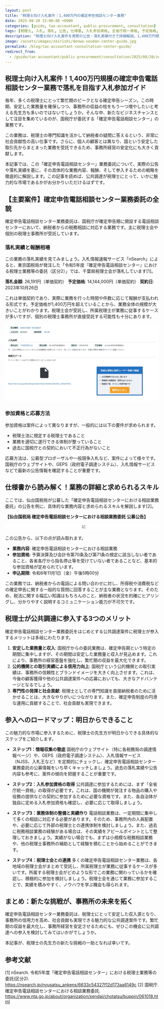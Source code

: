 ```yaml
---
layout: post
title: "税理士向け入札案件｜1,400万円の確定申告相談センター業務"
date: 2025-08-20 15:00:00 +0900
categories: [guide, tax-accountant, public-procurement, consultation]
tags: [税理士, 入札, 落札, 公告, 仕様書, 入札参加資格, 全省庁統一資格, 予定価格, 競争入札, 確定申告, 電話相談センター, 国税庁, 業務委託, 公共調達]
description: "税理士向け入札案件を実際の公告・落札実績付きで詳細解説。1,400万円規模の確定申告電話相談センター業務から入札参加資格取得まで、落札を目指す税理士のための入札参加戦略を完全ガイド。"
image: /assets/images/zeirishi/denwa-soudan-center-guide.jpg
permalink: /blog/tax-accountant-consultation-center-guide/
redirect_from:
  - /guide/tax-accountant/public-procurement/consultation/2025/08/20/zeirishi-denwa-soudan-center-guide/
---
```


## 税理士向け入札案件！1,400万円規模の確定申告電話相談センター業務で落札を目指す入札参加ガイド

毎年、多くの税理士にとって繁忙期のピークとなる確定申告シーズン。この時期、安定した業務量を確保しつつ、事務所の収益の柱をもう一つ増やしたいと考える先生方も多いのではないでしょうか。そんな中、新たなビジネスチャンスとして注目を集めているのが、国税庁が委託する「確定申告電話相談センター」の業務です。

この業務は、税理士の専門知識を活かして納税者の疑問に答えるという、非常に社会貢献性の高い仕事です。さらに、個人の顧客とは異なり、国という安定した取引先からまとまった業務を受託できるため、事務所経営の安定化にも大きく貢献します。

本記事では、この「確定申告電話相談センター」業務委託について、実際の公告や落札実績を基に、その具体的な業務内容、報酬、そして参入するための戦略を徹底的に解説します。この記事を読めば、公共調達が税理士にとって、いかに魅力的な市場であるかがお分かりいただけるはずです。

## 【主要案件】確定申告電話相談センター業務委託の全貌

確定申告電話相談センター業務委託は、国税庁が確定申告期に開設する電話相談センターにおいて、納税者からの税務相談に対応する業務です。主に税理士会や個別の税理士事務所が受託しています。

### 落札実績と報酬相場

この業務の落札実績を見てみましょう。入札情報速報サービス「nSearch」によると、東京国税局が発注した「令和5年度『確定申告電話相談センター』における税理士業務等の委託（区分2）」では、千葉県税理士会が落札しています[1]。

**落札金額**: 26,191円（単価契約）
**予定価格**: 14,144,000円（単価契約）
**契約日**: 2023年10月26日

これは単価契約であり、実際に業務を行った時間や件数に応じて報酬が支払われる形式です。予定価格が1,400万円を超えていることから、業務全体の規模が大きいことがわかります。税理士会が受託し、所属税理士が業務に従事するケースが多いですが、個別の税理士事務所が直接受託する可能性も十分にあります。

![nSearchの税理士落札実績](/assets/images/zeirishi/nsearch_zeirishi_rakusatsu_jisseki.png)

### 参加資格と応募方法

参加資格は案件によって異なりますが、一般的には以下の要件が求められます。

- 税理士法に規定する税理士であること
- 業務を適切に遂行できる体制が整っていること
- 過去に国税庁との契約において不正行為がないこと

応募方法は、公募型プロポーザルや一般競争入札など、案件によって様々です。国税庁のウェブサイトや、GEPS（政府電子調達システム）、入札情報サービスなどで最新の公告情報を確認することが重要です。

## 仕様書から読み解く！業務の詳細と求められるスキル

ここでは、仙台国税局が公募した「確定申告電話相談センターにおける相談業務委託」の公告を例に、具体的な業務内容と求められるスキルを解説します[2]。

**【仙台国税局 確定申告電話相談センターにおける相談業務委託 公募公告】**

![仙台国税局の確定申告電話相談センター業務委託公告](/assets/images/zeirishi/sendai_zeirishi_denwa_soudan_koukou_full.png)

この公告から、以下の点が読み取れます。

- **業務内容**: 確定申告電話相談センターにおける相談業務
- **参加資格**: 予算決算及び会計令第70条及び第71条の規定に該当しない者であること、各省各庁から指名停止等を受けていない者であることなど、基本的な参加資格が定められています。
- **申込期限**: 令和6年11月1日（金）午後5時00分

この業務では、納税者からの電話による問い合わせに対し、所得税や消費税などの確定申告に関する一般的な質問に回答することが主な業務となります。そのため、税法に関する幅広い知識はもちろんのこと、納税者の状況を的確にヒアリングし、分かりやすく説明するコミュニケーション能力が不可欠です。

## 税理士が公共調達に参入する3つのメリット

確定申告電話相談センター業務委託をはじめとする公共調達案件に税理士が参入するメリットは多岐にわたります。

1.  **安定した業務量と収入**: 国税庁からの委託業務は、確定申告期という特定の期間に集中しますが、その期間は安定した業務量と収入が見込めます。これにより、事務所の経営基盤を強化し、繁忙期の収益を最大化できます。
2.  **公的機関との取引実績による信用力向上**: 国税庁という公的機関との取引実績は、事務所の信頼性とブランドイメージを大きく向上させます。これは、今後の顧客獲得や他の公共調達案件への応募においても、大きなアドバンテージとなるでしょう。
3.  **専門性の発揮と社会貢献**: 税理士としての専門知識を直接納税者のために活かせることは、大きなやりがいにつながります。また、確定申告制度の円滑な運用に貢献することで、社会貢献も実現できます。

## 参入へのロードマップ：明日からできること

この魅力的な市場に参入するために、税理士の先生方が明日からできる具体的なステップをご紹介します。

- **ステップ1：情報収集の徹底**
  国税庁のウェブサイト（特に各税務局の調達情報ページ）や、GEPS（政府電子調達システム）、入札情報サービス（NJSS、入札王など）を定期的にチェックし、確定申告電話相談センター業務委託の公募情報をいち早くキャッチしましょう。過去の落札実績や公告内容も参考に、案件の傾向を把握することが重要です。

- **ステップ2：入札参加資格の取得**
  公共調達に参加するためには、まず「全省庁統一資格」の取得が必要です。これは、国の機関が発注する物品の購入や役務の提供などの契約に参加するために必要な資格です。また、各自治体が独自に定める入札参加資格も確認し、必要に応じて取得しましょう。

- **ステップ3：業務体制の整備と実績作り**
  電話相談業務は、一定期間に集中して多くの相談に対応する必要があります。そのため、事務所内の人員配置や、必要に応じて外部の税理士との連携体制を検討しましょう。また、過去に税務相談業務の経験がある場合は、その実績をアピールポイントとして整理しておきましょう。実績がない場合でも、まずは小規模な税務相談業務や、他の税理士事務所の補助として経験を積むことから始めることができます。

- **ステップ4：税理士会との連携**
  多くの確定申告電話相談センター業務は、各地域の税理士会がまとめて受託し、所属税理士が業務に従事するケースが多いです。所属する税理士会がどのような形でこの業務に関わっているかを確認し、積極的に参加を検討しましょう。税理士会を通じて業務に参加することで、実績を積みやすく、ノウハウを学ぶ機会も得られます。

## まとめ：新たな挑戦が、事務所の未来を拓く

確定申告電話相談センター業務委託は、税理士にとって安定した収入源となり、事務所の信用力を高め、社会貢献も実現できる魅力的な公共調達案件です。繁忙期の収益を最大化し、事務所経営を安定させるためにも、ぜひこの機会に公共調達への参入を検討してみてはいかがでしょうか。

本記事が、税理士の先生方の新たな挑戦の一助となれば幸いです。

## 参考文献

[1] nSearch. 令和5年度「確定申告電話相談センター」における税理士業務等の委託(区分2). https://nsearch.jp/nyusatsu_ankens/6633c54327f12d173aa6149c
[2] 国税庁. 確定申告電話相談センターにおける相談業務委託. https://www.nta.go.jp/about/organization/sendai/chotatsu/buppin/061018.html

